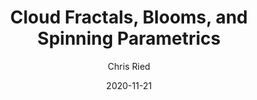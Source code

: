 ---
title: 'Cloud Fractals, Blooms, and Spinning Parametrics'
author: Chris Ried
date: '2020-11-21'
slug: generative-arts-56
categories: 
featured: 
tags: ['generative']
---